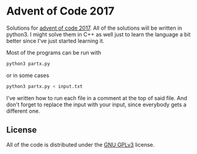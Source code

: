 # Advent of Code 2017
Solutions for [advent of code 2017](http://adventofcode.com/2017). All of the solutions will be written in python3. I might solve them in C++ as well just to learn the language a bit better since I've just started learning it.

Most of the programs can be run with
```bash
python3 partx.py
```
or in some cases
```bash
python3 partx.py < input.txt
```
I've written how to run each file in a comment at the top of said file. And don't forget to replace the input with your input, since everybody gets a different one.

## License
All of the code is distributed under the [GNU GPLv3](https://github.com/MikosJon/AdventOfCode2017/blob/master/LICENSE) license.
